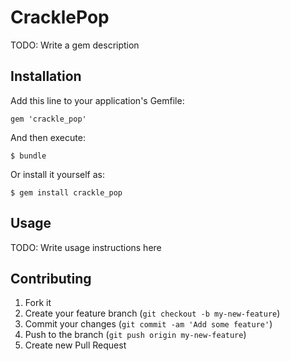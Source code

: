 # CracklePop

TODO: Write a gem description

## Installation

Add this line to your application's Gemfile:

    gem 'crackle_pop'

And then execute:

    $ bundle

Or install it yourself as:

    $ gem install crackle_pop

## Usage

TODO: Write usage instructions here

## Contributing

1. Fork it
2. Create your feature branch (`git checkout -b my-new-feature`)
3. Commit your changes (`git commit -am 'Add some feature'`)
4. Push to the branch (`git push origin my-new-feature`)
5. Create new Pull Request
